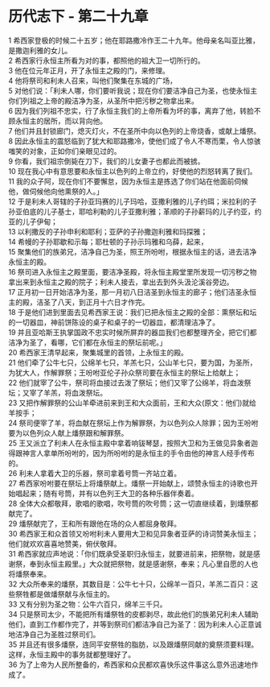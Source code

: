 # 历代志下 - 第二十九章
  
 1 希西家登极的时候二十五岁；他在耶路撒冷作王二十九年。他母亲名叫亚比雅，是撒迦利雅的女儿。  
 2 希西家行永恒主所看为对的事，都照他的祖大卫一切所行的。  
 3 他在位元年正月，开了永恒主之殿的门，来修理。  
 4 他将祭司和利未人召来，叫他们聚集在东城的广场，  
 5 对他们说：「利未人哪，你们要听我说；现在你们要洁净自己为圣，也使永恒主你们列祖之上帝的殿洁净为圣，从圣所中把污秽之物拿出来。  
 6 因为我们列祖不忠实，行了永恒主我们的上帝所看为坏的事，离弃了他，转脸不顾永恒主的居所，而以背向他。  
 7 他们并且封锁廊门，熄灭灯火，不在圣所中向以色列的上帝烧香，或献上燔祭。  
 8 因此永恒主的震怒临到了犹大和耶路撒冷，使他们成了令人不寒而栗，令人惊骇嗤笑的对象，正如你们亲眼见过的。  
 9 你看，我们祖宗倒毙在刀下，我们的儿女妻子也都此而被掳。  
 10 现在我心中有意思要和永恒主以色列的上帝立约，好使他的烈怒转离了我们。  
 11 我的众子阿，现在你们不要懈怠，因为永恒主是拣选了你们站在他面前伺候他，做伺候他向他熏祭的人。」  
 12 于是利未人哥辖的子孙亚玛赛的儿子玛哈，亚撒利雅的儿子约珥；米拉利的子孙亚伯底的儿子基士，耶哈利勒的儿子亚撒利雅；革顺的子孙薪玛的儿子约亚，约亚的儿子伊甸；  
 13 以利撒反的子孙申利和耶利；亚萨的子孙撒迦利雅和玛探雅；  
 14 希幔的子孙耶歇和示每；耶杜顿的子孙示玛雅和乌薛，起来，  
 15 聚集他们的族弟兄，洁净自己为圣，照王所吩咐，根据永恒主的话，进去洁净永恒主的殿。  
 16 祭司进入永恒主之殿里面，要洁净圣殿，将永恒主殿堂里所发现一切污秽之物拿出来到永恒主之殿的院子；利未人接去，拿出去到外头汲沦溪谷旁边。  
 17 正月初一日开始洁净为圣，那一月初八日洁圣到永恒主的廊子；他们洁圣永恒主的殿，洁圣了八天，到正月十六日才作完。  
 18 于是他们进到里面去见希西家王说：我们已把永恒主之殿的全部：熏祭坛和坛的一切器皿，神前饼陈设的桌子和桌子的一切器皿，都清理洁净了。  
 19 并且亚哈斯王执掌国政不忠实时候所屏弃的器皿我们也都整理齐全，把它们都洁净为圣了，看哪，它们都在永恒主的祭坛前呢。」  
 20 希西家王清早起来，聚集城里的首领，上永恒主的殿。  
 21 他们牵了公牛七只，公绵羊七只，羊羔七只，公山羊七只，要为国，为圣所，为犹大人，作解罪祭；王吩咐亚伦子孙众祭司要在永恒主的祭坛上给献上；  
 22 他们就宰了公牛，祭司将血接过去泼了祭坛；他们又宰了公绵羊，将血泼祭坛；又宰了羊羔，将血泼祭坛。  
 23 又把作解罪祭的公山羊牵进前来到王和大众面前，王和大众(原文：他们)就给羊按手；  
 24 祭司便宰了羊，将血献在祭坛上作为解罪祭，为以色列众人除罪；因为王吩咐要为以色列众人献上燔祭跟和解罪祭。  
 25 王又派立了利未人在永恒主殿中拿着响钹琴瑟，按照大卫和为王做见异象者迦得跟神言人拿单所吩咐的，因为所吩咐的是永恒主的手令由他的神言人经手传布的。  
 26 利未人拿着大卫的乐器，祭司拿着号筒一齐站立着。  
 27 希西家吩咐要在祭坛上将燔祭献上。燔祭一开始献上，颂赞永恒主的诗歌也开始唱起来；随有号筒，并有以色列王大卫的各种乐器伴奏着。  
 28 全体大众都敬拜，歌唱的歌唱，吹号筒的吹号筒；这一切直继续着，到燔祭都献完了。  
 29 燔祭献完了，王和所有跟他在场的众人都屈身敬拜。  
 30 希西家王和众首领又吩咐利未人要用大卫和见异象者亚萨的诗词赞美永恒主；他们就欢欢喜喜地赞美，俯伏敬拜。  
 31 希西家就应声地说：「你们既承受圣职归永恒主，就要进前来，把祭物，就是感谢祭，奉到永恒主殿里。」大众就把祭物，就是感谢祭，奉来；凡心里自愿的人也将燔祭奉来。  
 32 大众所奉来的燔祭，其数目是：公牛七十只，公绵羊一百只，羊羔二百只：这些祭牲都是做燔祭献与永恒主的。  
 33 又有分别为圣之物：公牛六百只，绵羊三千只。  
 34 只是祭司太少，不能把所有燔祭牲的皮都剥尽，故此他们的族弟兄利未人辅助他们，直到工作都作完了，并等到祭司们都洁净自己为圣了：因为利未人心正意诚地洁净自己为圣胜过祭司们。  
 35 并且还有很多燔祭，连同平安祭牲的脂肪，以及跟燔祭同献的奠祭须要料理。这样，永恒主殿中的事务就都整理好了。  
 36 为了上帝为人民所整备的，希西家和众民都欢喜快乐这件事这么意外迅速地作成了。